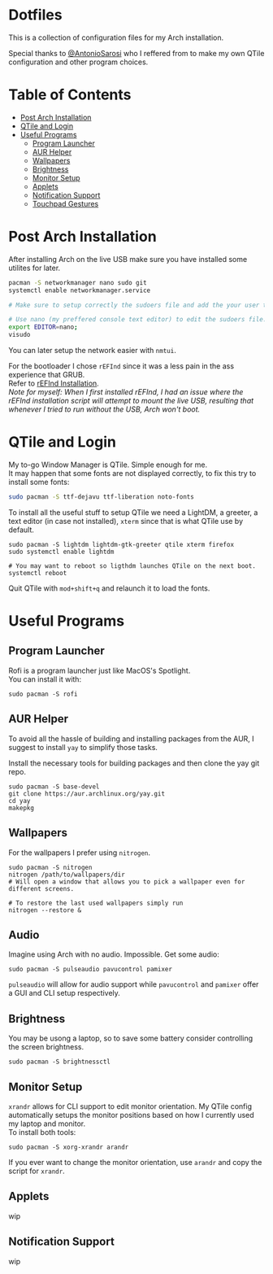 # Dotfiles

This is a collection of configuration files for my Arch installation.

Special thanks to [@AntonioSarosi](https://github.com/antoniosarosi/dotfiles) who I reffered from to make my own QTile configuration and other program choices.

# Table of Contents
- [Post Arch Installation](#post-arch-installation)
- [QTile and Login](#qtile-and-login)
- [Useful Programs](#useful-programs)
    - [Program Launcher](#program-launcher)
    - [AUR Helper](#aur-helper)
    - [Wallpapers](#wallpapers)
    - [Brightness](#brightness)
    - [Monitor Setup](#monitor-setup)
    - [Applets](#applets)
    - [Notification Support](#notification-support)
    - [Touchpad Gestures](#touchpad-gestures)

# Post Arch Installation
After installing Arch on the live USB make sure you have installed some utilites for later.

```bash
pacman -S networkmanager nano sudo git
systemctl enable networkmanager.service

# Make sure to setup correctly the sudoers file and add the your user to it.

# Use nano (my preffered console text editor) to edit the sudoers file.
export EDITOR=nano;
visudo
```

You can later setup the network easier with `nmtui`.

For the bootloader I chose `rEFInd` since it was a less pain in the ass experience that GRUB.\
Refer to [rEFInd Installation](https://wiki.archlinux.org/title/REFInd).\
*Note for myself: When I first installed rEFInd, I had an issue where the rEFInd installation script will attempt to mount the live USB, resulting that whenever I tried to run without the USB, Arch won't boot.*

# QTile and Login

My to-go Window Manager is QTile. Simple enough for me.\
It may happen that some fonts are not displayed correctly, to fix this try to install some fonts:

```bash
sudo pacman -S ttf-dejavu ttf-liberation noto-fonts
```

To install all the useful stuff to setup QTile we need a LightDM, a greeter, a text editor (in case not installed), `xterm` since that is what QTile use by default.

```
sudo pacman -S lightdm lightdm-gtk-greeter qtile xterm firefox
sudo systemctl enable lightdm

# You may want to reboot so ligthdm launches QTile on the next boot.
systemctl reboot
```

Quit QTile with `mod+shift+q` and relaunch it to load the fonts.

# Useful Programs

## Program Launcher
Rofi is a program launcher just like MacOS's Spotlight.\
You can install it with:
```
sudo pacman -S rofi
```

## AUR Helper

To avoid all the hassle of building and installing packages from the AUR, I suggest to install `yay` to simplify those tasks.

Install the necessary tools for building packages and then clone the yay git repo.
```
sudo pacman -S base-devel
git clone https://aur.archlinux.org/yay.git
cd yay
makepkg
```

## Wallpapers

For the wallpapers I prefer using `nitrogen`.
```
sudo pacman -S nitrogen
nitrogen /path/to/wallpapers/dir
# Will open a window that allows you to pick a wallpaper even for different screens.

# To restore the last used wallpapers simply run
nitrogen --restore &
```

## Audio
Imagine using Arch with no audio. Impossible. Get some audio:

```
sudo pacman -S pulseaudio pavucontrol pamixer
```

`pulseaudio` will allow for audio support while `pavucontrol` and `pamixer` offer a GUI and CLI setup respectively.

## Brightness

You may be usong a laptop, so to save some battery consider controlling the screen brightness.

```
sudo pacman -S brightnessctl
```

## Monitor Setup
`xrandr` allows for CLI support to edit monitor orientation.
My QTile config automatically setups the monitor positions based on how I currently used my laptop and monitor. \
To install both tools:

```
sudo pacman -S xorg-xrandr arandr
```

If you ever want to change the monitor orientation, use `arandr` and copy the script for `xrandr`. 

## Applets
wip

## Notification Support
wip








